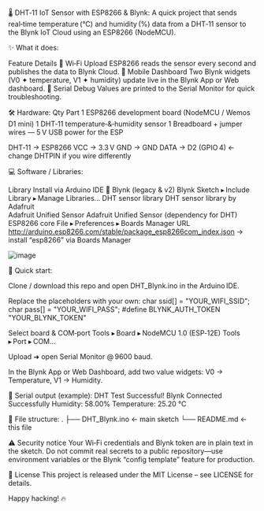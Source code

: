 🌡️ DHT‑11 IoT Sensor with ESP8266 & Blynk:
A quick project that sends real‑time temperature (°C) and humidity (%) data from a DHT‑11 sensor to the Blynk IoT Cloud using an ESP8266 (NodeMCU).

✨ What it does:

Feature	                               Details
📡 Wi‑Fi Upload	                       ESP8266 reads the sensor every second and publishes the data to Blynk Cloud.
📲 Mobile Dashboard	                   Two Blynk widgets (V0 ✦ temperature, V1 ✦ humidity) update live in the Blynk App or Web dashboard.
🔧 Serial Debug	                       Values are printed to the Serial Monitor for quick troubleshooting.


🛠️ Hardware:
Qty	   Part
1	     ESP8266 development board (NodeMCU / Wemos D1 mini)
1	     DHT‑11 temperature‑&‑humidity sensor
1	     Breadboard + jumper wires
—	     5 V USB power for the ESP

DHT‑11  →  ESP8266
   VCC  →  3.3 V
   GND  →  GND
   DATA →  D2  (GPIO 4)   ← change DHTPIN if you wire differently


💻 Software / Libraries:

Library	Install via Arduino IDE 🔽
Blynk (legacy & v2)
Blynk	Sketch ▸ Include Library ▸ Manage Libraries…
DHT sensor library
DHT sensor library by Adafruit	
Adafruit Unified Sensor
Adafruit Unified Sensor (dependency for DHT)	
ESP8266 core	File ▸ Preferences ▸ Boards Manager URL
http://arduino.esp8266.com/stable/package_esp8266com_index.json → install “esp8266” via Boards Manager

![image](https://github.com/user-attachments/assets/de458c47-3328-4c5f-834d-a9bcad23c4db)



🚀 Quick start:

Clone / download this repo and open DHT_Blynk.ino in the Arduino IDE.

Replace the placeholders with your own:
char ssid[] = "YOUR_WIFI_SSID";
char pass[] = "YOUR_WIFI_PASS";
#define BLYNK_AUTH_TOKEN "YOUR_BLYNK_TOKEN"

Select board & COM‑port
Tools ▸ Board ▸ NodeMCU 1.0 (ESP‑12E)
Tools ▸ Port ▸ COM…

Upload ➜ open Serial Monitor @ 9600 baud.

In the Blynk App or Web Dashboard, add two value widgets:
V0 → Temperature, V1 → Humidity.

📝 Serial output (example):
DHT Test Successful!
Blynk Connected Successfully
Humidity:  58.00%
Temperature: 25.20 °C

📁 File structure:
.
├── DHT_Blynk.ino     ← main sketch
└── README.md         ← this file

⚠️ Security notice
Your Wi‑Fi credentials and Blynk token are in plain text in the sketch.
Do not commit real secrets to a public repository—use environment variables or the Blynk “config template” feature for production.

📜 License
This project is released under the MIT License – see LICENSE for details.

Happy hacking! 🔥


